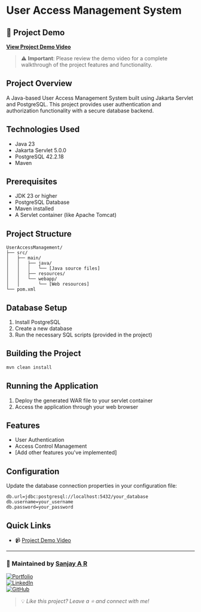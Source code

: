 # User Access Management System

## 🎥 Project Demo
**[View Project Demo Video](https://drive.google.com/file/d/1r0LseGcTFgqfteqt5m9bcJzacuovqDu6/view?usp=sharing)**

> ⚠️ **Important**: Please review the demo video for a complete walkthrough of the project features and functionality.

## Project Overview
A Java-based User Access Management System built using Jakarta Servlet and PostgreSQL. This project provides user authentication and authorization functionality with a secure database backend.

## Technologies Used
- Java 23
- Jakarta Servlet 5.0.0
- PostgreSQL 42.2.18
- Maven

## Prerequisites
- JDK 23 or higher
- PostgreSQL Database
- Maven installed
- A Servlet container (like Apache Tomcat)

## Project Structure
```
UserAccessManagement/
├── src/
│   ├── main/
│   │   ├── java/
│   │   │   └── [Java source files]
│   │   ├── resources/
│   │   └── webapp/
│   │       └── [Web resources]
└── pom.xml
```

## Database Setup
1. Install PostgreSQL
2. Create a new database
3. Run the necessary SQL scripts (provided in the project)

## Building the Project
```bash
mvn clean install
```

## Running the Application
1. Deploy the generated WAR file to your servlet container
2. Access the application through your web browser

## Features
- User Authentication
- Access Control Management
- [Add other features you've implemented]

## Configuration
Update the database connection properties in your configuration file:
```properties
db.url=jdbc:postgresql://localhost:5432/your_database
db.username=your_username
db.password=your_password
```

## Quick Links
- 📹 [Project Demo Video](https://drive.google.com/file/d/1r0LseGcTFgqfteqt5m9bcJzacuovqDu6/view?usp=sharing)

---

### 🚀 Maintained by [Sanjay A R](https://github.com/sanjay-ar)

[![Portfolio](https://img.shields.io/badge/Portfolio-Visit-blue?style=flat-square&logo=vercel)](https://portfolio-ar.vercel.app/)  
[![LinkedIn](https://img.shields.io/badge/LinkedIn-Sanjay%20A%20R-blue?style=flat-square&logo=linkedin)](https://www.linkedin.com/in/sanjay-ar/)  
[![GitHub](https://img.shields.io/badge/GitHub-sanjay--ar-black?style=flat-square&logo=github)](https://github.com/sanjay-ar)

> 💡 *Like this project? Leave a ⭐ and connect with me!*

